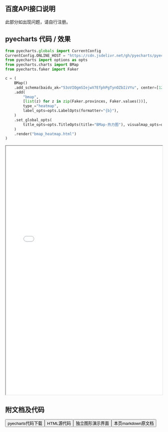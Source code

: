 ## 百度API接口说明

此部分如出现问题，请自行注册。

## pyecharts 代码 / 效果

```python
from pyecharts.globals import CurrentConfig
CurrentConfig.ONLINE_HOST = "https://cdn.jsdelivr.net/gh/pyecharts/pyecharts-assets@latest/assets/"
from pyecharts import options as opts
from pyecharts.charts import BMap
from pyecharts.faker import Faker

c = (
    BMap()
    .add_schema(baidu_ak="53oVIOgmSIejwV7EfphPgTynOZbIiVYu", center=[120.13066322374, 30.240018034923])
    .add(
        "bmap",
        [list(z) for z in zip(Faker.provinces, Faker.values())],
        type_="heatmap",
        label_opts=opts.LabelOpts(formatter="{b}"),
    )
    .set_global_opts(
        title_opts=opts.TitleOpts(title="BMap-热力图"), visualmap_opts=opts.VisualMapOpts()
    )
    .render("bmap_heatmap.html")
)
```

<iframe width="100%" height="800px" src="/pyecharts/BMap/bmap_heatmap.html"></iframe>

## 附文档及代码

<a href="https://cdn.jsdelivr.net/gh/wfy-belief/python/docs/pyecharts/BMap/bmap_heatmap.py"><button class="mybutton">pyecharts代码下载</button></a><a href="https://cdn.jsdelivr.net/gh/wfy-belief/python/docs/pyecharts/BMap/bmap_heatmap.html"><button class="mybutton">HTML源代码</button></a><a href="https://python.wfyblog.cn/pyecharts/BMap/bmap_heatmap.html"><button class="mybutton">独立图形演示界面</button></a><a href="https://cdn.jsdelivr.net/gh/wfy-belief/python/docs/pyecharts/BMap/bmap_heatmap.md"><button class="mybutton">本页markdown原文档</button></a>